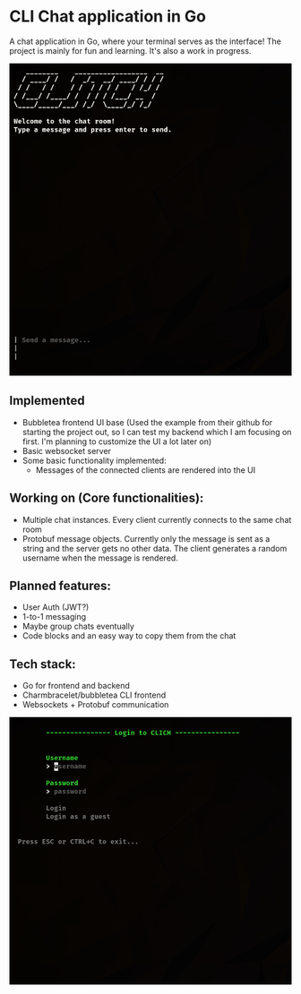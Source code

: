 # CLI Chat application in Go

A chat application in Go, where your terminal serves as the interface! The project is mainly for fun and learning. It's also a work in progress.

![alt text](chat_view.png)
## Implemented

- Bubbletea frontend UI base (Used the example from their github for starting the project out, so I can test my backend which I am focusing on first. I'm planning to customize the UI a lot later on)
- Basic websocket server
- Some basic functionality implemented:
  - Messages of the connected clients are rendered into the UI

## Working on (Core functionalities):

- Multiple chat instances. Every client currently connects to the same chat room
- Protobuf message objects. Currently only the message is sent as a string and the server gets no other data. The client generates a random username when the message is rendered.

## Planned features:

- User Auth (JWT?)
- 1-to-1 messaging
- Maybe group chats eventually
- Code blocks and an easy way to copy them from the chat

## Tech stack:

- Go for frontend and backend
- Charmbracelet/bubbletea CLI frontend
- Websockets + Protobuf communication

![alt text](login.png)
